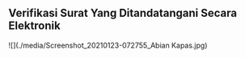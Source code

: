 ## Verifikasi Surat Yang Ditandatangani Secara Elektronik



![](./media/Screenshot_20210123-072755_Abian Kapas.jpg)